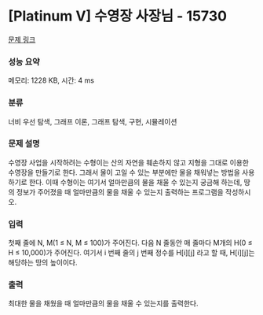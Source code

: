 # [Platinum V] 수영장 사장님 - 15730 

[문제 링크](https://www.acmicpc.net/problem/15730) 

### 성능 요약

메모리: 1228 KB, 시간: 4 ms

### 분류

너비 우선 탐색, 그래프 이론, 그래프 탐색, 구현, 시뮬레이션

### 문제 설명

<p>수영장 사업을 시작하려는 수형이는 산의 자연을 훼손하지 않고 지형을 그대로 이용한 수영장을 만들기로 한다. 그래서 물이 고일 수 있는 부분에만 물을 채워넣는 방법을 사용하기로 한다. 이때 수형이는 여기서 얼마만큼의 물을 채울 수 있는지 궁금해 하는데, 땅의 정보가 주어졌을 때 얼마만큼의 물을 채울 수 있는지 출력하는 프로그램을 작성하시오.</p>

### 입력 

 <p>첫째 줄에 N, M(1 ≤ N, M ≤ 100)가 주어진다. 다음 N 줄동안 매 줄마다 M개의 H(0 ≤ H ≤ 10,000)가 주어진다. 여기서 i 번째 줄의 j 번째 정수를 H[i][j] 라고 할 때, H[i][j]는 해당하는 땅의 높이이다.</p>

### 출력 

 <p>최대한 물을 채웠을 때 얼마만큼의 물을 채울 수 있는지를 출력한다.</p>

